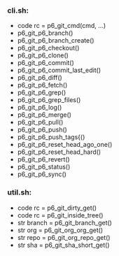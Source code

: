 ### cli.sh:
- code rc = p6_git_cmd(cmd, ...)
- p6_git_p6_branch()
- p6_git_p6_branch_create()
- p6_git_p6_checkout()
- p6_git_p6_clone()
- p6_git_p6_commit()
- p6_git_p6_commit_last_edit()
- p6_git_p6_diff()
- p6_git_p6_fetch()
- p6_git_p6_grep()
- p6_git_p6_grep_files()
- p6_git_p6_log()
- p6_git_p6_merge()
- p6_git_p6_pull()
- p6_git_p6_push()
- p6_git_p6_push_tags{()
- p6_git_p6_reset_head_ago_one()
- p6_git_p6_reset_head_hard()
- p6_git_p6_revert()
- p6_git_p6_status()
- p6_git_p6_sync()

### util.sh:
- code rc = p6_git_dirty_get()
- code rc = p6_git_inside_tree()
- str branch = p6_git_branch_get()
- str org = p6_git_org_org_get()
- str repo = p6_git_org_repo_get()
- str sha = p6_git_sha_short_get()

